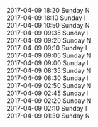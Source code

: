 2017-04-09 18:20 Sunday  N  
2017-04-09 18:10 Sunday  I  
2017-04-09 10:50 Sunday  N  
2017-04-09 09:35 Sunday  I  
2017-04-09 09:20 Sunday  N  
2017-04-09 09:10 Sunday  I  
2017-04-09 09:05 Sunday  N  
2017-04-09 09:00 Sunday  I  
2017-04-09 08:35 Sunday  N  
2017-04-09 08:30 Sunday  I  
2017-04-09 02:50 Sunday  N  
2017-04-09 02:45 Sunday  I  
2017-04-09 02:20 Sunday  N  
2017-04-09 02:10 Sunday  I  
2017-04-09 01:30 Sunday  N  
